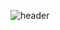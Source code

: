 ![header](https://capsule-render.vercel.app/api?type=waving&height=200&text=Hello%20I'm%20Habin&fontAlign=50&fontAlignY=40&color=gradient)


<!--
**haaaabin/haaaabin** is a ✨ _special_ ✨ repository because its `README.md` (this file) appears on your GitHub profile.

Here are some ideas to get you started:

- 🔭 I’m currently working on ...
- 🌱 I’m currently learning ...
- 👯 I’m looking to collaborate on ...
- 🤔 I’m looking for help with ...
- 💬 Ask me about ...
- 📫 How to reach me: ...
- 😄 Pronouns: ...
- ⚡ Fun fact: ...
-->
